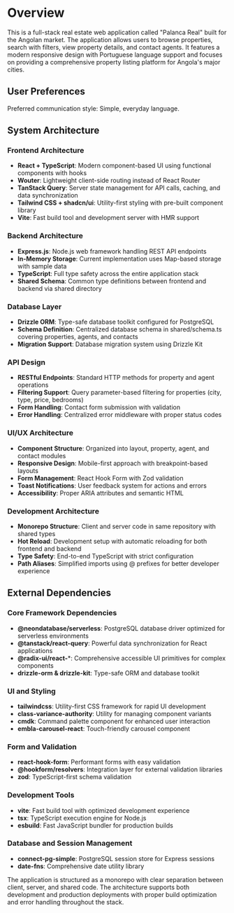 # Overview

This is a full-stack real estate web application called "Palanca Real" built for the Angolan market. The application allows users to browse properties, search with filters, view property details, and contact agents. It features a modern responsive design with Portuguese language support and focuses on providing a comprehensive property listing platform for Angola's major cities.

## User Preferences

Preferred communication style: Simple, everyday language.

## System Architecture

### Frontend Architecture
- **React + TypeScript**: Modern component-based UI using functional components with hooks
- **Wouter**: Lightweight client-side routing instead of React Router
- **TanStack Query**: Server state management for API calls, caching, and data synchronization
- **Tailwind CSS + shadcn/ui**: Utility-first styling with pre-built component library
- **Vite**: Fast build tool and development server with HMR support

### Backend Architecture
- **Express.js**: Node.js web framework handling REST API endpoints
- **In-Memory Storage**: Current implementation uses Map-based storage with sample data
- **TypeScript**: Full type safety across the entire application stack
- **Shared Schema**: Common type definitions between frontend and backend via shared directory

### Database Layer
- **Drizzle ORM**: Type-safe database toolkit configured for PostgreSQL
- **Schema Definition**: Centralized database schema in shared/schema.ts covering properties, agents, and contacts
- **Migration Support**: Database migration system using Drizzle Kit

### API Design
- **RESTful Endpoints**: Standard HTTP methods for property and agent operations
- **Filtering Support**: Query parameter-based filtering for properties (city, type, price, bedrooms)
- **Form Handling**: Contact form submission with validation
- **Error Handling**: Centralized error middleware with proper status codes

### UI/UX Architecture
- **Component Structure**: Organized into layout, property, agent, and contact modules
- **Responsive Design**: Mobile-first approach with breakpoint-based layouts
- **Form Management**: React Hook Form with Zod validation
- **Toast Notifications**: User feedback system for actions and errors
- **Accessibility**: Proper ARIA attributes and semantic HTML

### Development Architecture
- **Monorepo Structure**: Client and server code in same repository with shared types
- **Hot Reload**: Development setup with automatic reloading for both frontend and backend
- **Type Safety**: End-to-end TypeScript with strict configuration
- **Path Aliases**: Simplified imports using @ prefixes for better developer experience

## External Dependencies

### Core Framework Dependencies
- **@neondatabase/serverless**: PostgreSQL database driver optimized for serverless environments
- **@tanstack/react-query**: Powerful data synchronization for React applications
- **@radix-ui/react-***: Comprehensive accessible UI primitives for complex components
- **drizzle-orm & drizzle-kit**: Type-safe ORM and database toolkit

### UI and Styling
- **tailwindcss**: Utility-first CSS framework for rapid UI development
- **class-variance-authority**: Utility for managing component variants
- **cmdk**: Command palette component for enhanced user interaction
- **embla-carousel-react**: Touch-friendly carousel component

### Form and Validation
- **react-hook-form**: Performant forms with easy validation
- **@hookform/resolvers**: Integration layer for external validation libraries
- **zod**: TypeScript-first schema validation

### Development Tools
- **vite**: Fast build tool with optimized development experience
- **tsx**: TypeScript execution engine for Node.js
- **esbuild**: Fast JavaScript bundler for production builds

### Database and Session Management
- **connect-pg-simple**: PostgreSQL session store for Express sessions
- **date-fns**: Comprehensive date utility library

The application is structured as a monorepo with clear separation between client, server, and shared code. The architecture supports both development and production deployments with proper build optimization and error handling throughout the stack.